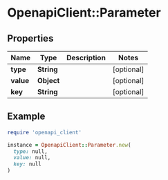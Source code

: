 # OpenapiClient::Parameter

## Properties

| Name | Type | Description | Notes |
| ---- | ---- | ----------- | ----- |
| **type** | **String** |  | [optional] |
| **value** | **Object** |  | [optional] |
| **key** | **String** |  | [optional] |

## Example

```ruby
require 'openapi_client'

instance = OpenapiClient::Parameter.new(
  type: null,
  value: null,
  key: null
)
```

